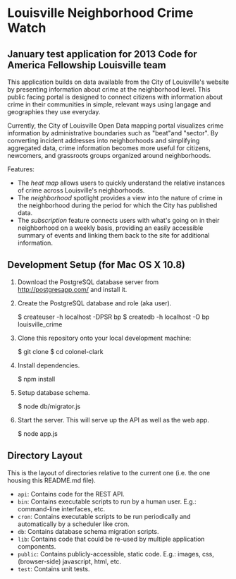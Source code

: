 # Louisville Neighborhood Crime Watch
## January test application for 2013 Code for America Fellowship Louisville team

This application builds on data available from the City of Louisville's website by presenting information about crime at the neighborhood level. This public facing portal is designed to connect citizens with information about crime in their communities in simple, relevant ways using langage and geographies they use everyday.

Currently, the City of Louisville Open Data mapping portal visualizes crime information by administrative boundaries such as "beat"and "sector". By converting incident addresses into neighborhoods and simplifying aggregated data, crime information becomes more useful for citizens, newcomers, and grassroots groups organized around neighborhoods. 

Features:
* The *heat map* allows users to quickly understand the relative instances of crime across Louisville's neighborhoods. 
* The *neighborhood* spotlight provides a view into the nature of crime in the neighborhood during the period for which the City has published data. 
* The *subscription* feature connects users with what's going on in their neighborhood on a weekly basis, providing an easily accessible summary of events and linking them back to the site for additional information. 


## Development Setup (for Mac OS X 10.8)

1) Download the PostgreSQL database server from http://postgresapp.com/ and install it.

2) Create the PostgreSQL database and role (aka user).

    $ createuser -h localhost -DPSR bp
    $ createdb -h localhost -O bp louisville_crime

3) Clone this repository onto your local development machine:

    $ git clone <REPLACE THIS WITH REPO CLONE LOCATION>
    $ cd colonel-clark

4) Install dependencies.

    $ npm install

5) Setup database schema.

    $ node db/migrator.js

6) Start the server. This will serve up the API as well as the web app.

    $ node app.js

## Directory Layout

This is the layout of directories relative to the current one (i.e. the one housing this README.md file).
* `api`: Contains code for the REST API.
* `bin`: Contains executable scripts to run by a human user. E.g.: command-line interfaces, etc.
* `cron`: Contains executable scripts to be run periodically and automatically by a scheduler like cron.
* `db`: Contains database schema migration scripts.
* `lib`: Contains code that could be re-used by multiple application components. 
* `public`: Contains publicly-accessible, static code. E.g.: images, css, (browser-side) javascript, html, etc.
* `test`: Contains unit tests.
